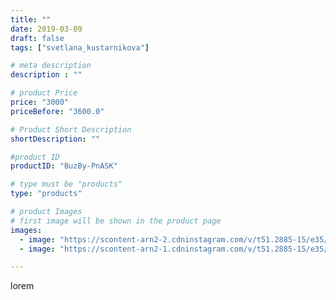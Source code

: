 ```yaml
---
title: ""
date: 2019-03-09
draft: false
tags: ["svetlana_kustarnikova"]

# meta description
description : ""

# product Price
price: "3000"
priceBefore: "3600.0"

# Product Short Description
shortDescription: ""

#product ID
productID: "BuzBy-PnASK"

# type must be "products"
type: "products"

# product Images
# first image will be shown in the product page
images:
  - image: "https://scontent-arn2-2.cdninstagram.com/v/t51.2885-15/e35/52038658_125537915195405_1394024955527906316_n.jpg?_nc_ht=scontent-arn2-2.cdninstagram.com&_nc_cat=105&_nc_ohc=QLJHKfG7h0sAX-_iqWm&se=8&tp=1&oh=cc691d70a9f957f16de87f4256dd9ce4&oe=605E00EE&ig_cache_key=MTk5NTk0Njk1ODA1ODkzMTMxNA%3D%3D.2"
  - image: "https://scontent-arn2-1.cdninstagram.com/v/t51.2885-15/e35/53330913_253864658823435_8619956145063676699_n.jpg?_nc_ht=scontent-arn2-1.cdninstagram.com&_nc_cat=103&_nc_ohc=-xkvKjGX890AX8--W9_&tp=1&oh=d55596777104019b4637cd48283740d5&oe=605EA2EC&ig_cache_key=MTk5NTk0Njk1ODA4Mzk3MzU5MA%3D%3D.2"

---
```

lorem
